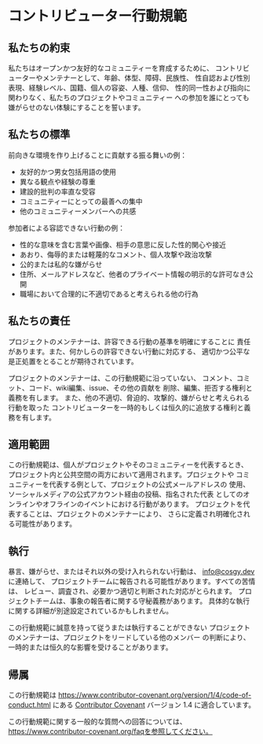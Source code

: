 # コントリビューター行動規範

## 私たちの約束

私たちはオープンかつ友好的なコミュニティーを育成するために、 コントリビューターやメンテナーとして、年齢、体型、障碍、民族性、 性自認および性別表現、経験レベル、国籍、個人の容姿、人種、信仰、
性的同一性および指向に関わりなく、私たちのプロジェクトやコミュニティー への参加を誰にとっても嫌がらせのない体験にすることを誓います。

## 私たちの標準

前向きな環境を作り上げることに貢献する振る舞いの例：

* 友好的かつ男女包括用語の使用
* 異なる観点や経験の尊重
* 建設的批判の率直な受容
* コミュニティーにとっての最善への集中
* 他のコミュニティーメンバーへの共感

参加者による容認できない行動の例：

* 性的な意味を含む言葉や画像、相手の意思に反した性的関心や接近
* あおり、侮辱的または軽蔑的なコメント、個人攻撃や政治攻撃
* 公的または私的な嫌がらせ
* 住所、メールアドレスなど、他者のプライベート情報の明示的な許可なき公開
* 職場において合理的に不適切であると考えられる他の行為

## 私たちの責任

プロジェクトのメンテナーは、許容できる行動の基準を明確にすることに 責任があります。また、何かしらの許容できない行動に対応する、 適切かつ公平な是正処置をとることが期待されています。

プロジェクトのメンテナーは、この行動規範に沿っていない、 コメント、コミット、コード、wiki編集、issue、その他の貢献を 削除、編集、拒否する権利と義務を有します。 また、他の不適切、脅迫的、攻撃的、嫌がらせと考えられる行動を取った
コントリビューターを一時的もしくは恒久的に追放する権利と義務を有します。

## 適用範囲

この行動規範は、個人がプロジェクトやそのコミュニティーを代表するとき、 プロジェクト内と公共空間の両方において適用されます。プロジェクトや コミュニティーを代表する例として、プロジェクトの公式メールアドレスの
使用、ソーシャルメディアの公式アカウント経由の投稿、指名された代表 としてのオンラインやオフラインのイベントにおける行動があります。 プロジェクトを代表することは、プロジェクトのメンテナーにより、
さらに定義され明確化される可能性があります。

## 執行

暴言、嫌がらせ、またはそれ以外の受け入れられない行動は、 info@cosgy.dev に連絡して、 プロジェクトチームに報告される可能性があります。すべての苦情は、 レビュー、調査され、必要かつ適切と判断された対応がとられます。
プロジェクトチームは、事象の報告者に関する守秘義務があります。 具体的な執行に関する詳細が別途設定されているかもしれません。

この行動規範に誠意を持って従うまたは執行することができない プロジェクトのメンテナーは、プロジェクトをリードしている他のメンバー の判断により、一時的または恒久的な影響を受けることがあります。

## 帰属

この行動規範は https://www.contributor-covenant.org/version/1/4/code-of-conduct.html にある [Contributor Covenant][homepage] バージョン
1.4 に適合しています。

[homepage]: https://www.contributor-covenant.org

この行動規範に関する一般的な質問への回答については、https://www.contributor-covenant.org/faqを参照してください。